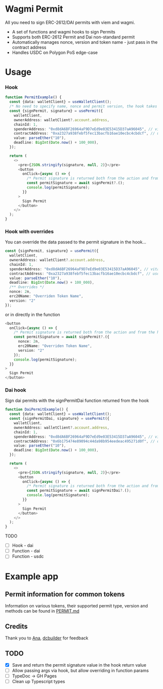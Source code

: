 # Wagmi Permit

All you need to sign ERC-2612/DAI permits with viem and wagmi.

- A set of functions and wagmi hooks to sign Permits
- Supports both ERC-2612 Permit and Dai non-standard permit
- Automatically manages nonce, version and token name - just pass in the contract address
- Handles USDC on Polygon PoS edge-case

# Usage

### Hook

```typescript jsx
function PermitExample() {
  const {data: walletClient} = useWalletClient();
  /* No need to specify name, nonce and permit version, the hook takes care of all that automatically */
  const {signPermit, signature} = usePermit({
    walletClient,
    ownerAddress: walletClient?.account.address,
    chainId: 1,
    spenderAddress: "0xd8dA6BF26964aF9D7eEd9e03E53415D37aA96045", // vitalik.eth
    contractAddress: "0xa2327a938febf5fec13bacfb16ae10ecbc4cbdcf", // usdc on mainnet
    value: parseEther("10"),
    deadline: BigInt(Date.now() + 100_000),
  });

  return (
    <>
      <pre>{JSON.stringify(signature, null, 2)}</pre>
      <button
        onClick={async () => {
          /* Permit signature is returned both from the action and from the hook */
          const permitSignature = await signPermit?.();
          console.log(permitSignature);
        }}
      >
        Sign Permit
      </button>
    </>
  );
}
```

### Hook with overrides

You can override the data passed to the permit signature in the hook...

```typescript jsx
const {signPermit, signature} = usePermit({
  walletClient,
  ownerAddress: walletClient?.account.address,
  chainId: 1,
  spenderAddress: "0xd8dA6BF26964aF9D7eEd9e03E53415D37aA96045", // vitalik.eth
  contractAddress: "0xa2327a938febf5fec13bacfb16ae10ecbc4cbdcf", // usdc on mainnet
  value: parseEther("10"),
  deadline: BigInt(Date.now() + 100_000),
  /** Overrides */
  nonce: 2n,
  erc20Name: "Overriden Token Name",
  version: "2"
});
```

or in directly in the function

```typescript jsx
<button
  onClick={async () => {
    /* Permit signature is returned both from the action and from the hook */
    const permitSignature = await signPermit?.({
      nonce: 2n,
      erc20Name: "Overriden Token Name",
      version: "2"
    });
    console.log(permitSignature);
  }}
>
  Sign Permit
</button>
```

### Dai hook

Sign dai permits with the signPermitDai function returned from the hook

```typescript jsx
function DaiPermitExample() {
  const {data: walletClient} = useWalletClient();
  const {signPermitDai, signature} = usePermit({
    walletClient,
    ownerAddress: walletClient?.account.address,
    chainId: 1,
    spenderAddress: "0xd8dA6BF26964aF9D7eEd9e03E53415D37aA96045", // vitalik.eth
    contractAddress: "0x6b175474e89094c44da98b954eedeac495271d0f", // dai on mainnet
    value: parseEther("10"),
    deadline: BigInt(Date.now() + 100_000),
  });

  return (
    <>
      <pre>{JSON.stringify(signature, null, 2)}</pre>
      <button
        onClick={async () => {
          /* Permit signature is returned both from the action and from the hook */
          const permitSignature = await signPermitDai?.();
          console.log(permitSignature);
        }}
      >
        Sign Permit
      </button>
    </>
  );
}
```

TODO

- [ ] Hook - dai
- [ ] Function - dai
- [ ] Function - usdc

# Example app

## Permit information for common tokens

Information on various tokens, their supported permit type, version and methods can be found in [PERMIT.md](PERMIT.md)

## Credits

Thank you to [Ana](https://twitter.com/AnaArsonist), [dcbuilder](https://twitter.com/dcbuild3r) for feedback

## TODO

- [x] Save and return the permit signature value in the hook return value
- [ ] Allow passing args via hook, but allow overriding in function params
- [ ] TypeDoc -> GH Pages
- [ ] Clean up Typescript types
